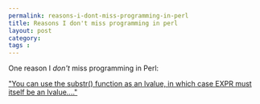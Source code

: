 ```yaml
---
permalink: reasons-i-dont-miss-programming-in-perl
title: Reasons I don't miss programming in perl
layout: post
category: 
tags : 
---
```





One reason I _don't_ miss programming in Perl:

["](goog_685140742)[You can use the substr() function as an lvalue, in which
case EXPR must itself be an
lvalue...."](http://perldoc.perl.org/functions/substr.html)

